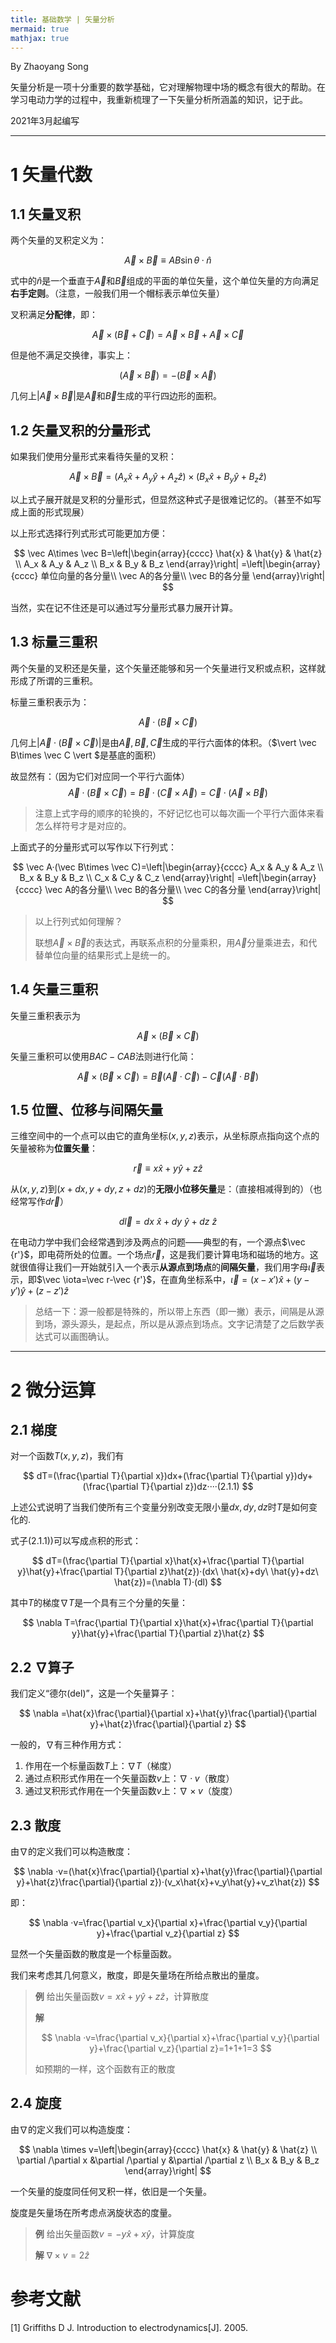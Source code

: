```yaml
---
title: 基础数学 | 矢量分析
mermaid: true
mathjax: true
---
```


By Zhaoyang Song

矢量分析是一项十分重要的数学基础，它对理解物理中场的概念有很大的帮助。在学习电动力学的过程中，我重新梳理了一下矢量分析所涵盖的知识，记于此。

2021年3月起编写

---------------

# 1 矢量代数

## 1.1 矢量叉积

两个矢量的叉积定义为：

$$
\vec A\times \vec B \equiv AB\sin\theta ·\hat{n}
$$

式中的$\hat{n}$是一个垂直于$\vec A$和$\vec B$组成的平面的单位矢量，这个单位矢量的方向满足**右手定则**。（注意，一般我们用一个帽标表示单位矢量）

叉积满足**分配律**，即：

$$
\vec A\times (\vec B+\vec C)=\vec A\times \vec B+\vec A\times \vec C
$$

但是他不满足交换律，事实上：

$$
(\vec A\times \vec B)=-(\vec B\times \vec A)
$$

几何上$\vert \vec A\times \vec B\vert$是$\vec A$和$\vec B$生成的平行四边形的面积。

## 1.2 矢量叉积的分量形式

如果我们使用分量形式来看待矢量的叉积：

$$
\vec A \times \vec B = (A_x \hat x + A_y \hat y + A_z \hat z) \times (B_x \hat x + B_y \hat y + B_z \hat z)
$$

以上式子展开就是叉积的分量形式，但显然这种式子是很难记忆的。（甚至不如写成上面的形式现展）

以上形式选择行列式形式可能更加方便：

$$
\vec A\times \vec B=\left|\begin{array}{cccc} 
 \hat{x} & \hat{y} & \hat{z} \\ 
A_x & A_y & A_z \\ 
B_x & B_y & B_z 
\end{array}\right|
=\left|\begin{array}{cccc} 
单位向量的各分量\\ 
\vec A的各分量\\ 
\vec B的各分量 
\end{array}\right|
$$

当然，实在记不住还是可以通过写分量形式暴力展开计算。

## 1.3 标量三重积

两个矢量的叉积还是矢量，这个矢量还能够和另一个矢量进行叉积或点积，这样就形成了所谓的三重积。

标量三重积表示为：

$$
\vec A·(\vec B\times \vec C)
$$

几何上$\vert \vec A·(\vec B\times \vec C)\vert$是由$\vec A,\vec B,\vec C$生成的平行六面体的体积。（$\vert \vec B\times \vec C \vert $是基底的面积）

故显然有：（因为它们对应同一个平行六面体）
$$
\vec A·(\vec B\times \vec C)=\vec B·(\vec C\times \vec A)=\vec C·(\vec A\times \vec B)
$$

> 注意上式字母的顺序的轮换的，不好记忆也可以每次画一个平行六面体来看怎么样符号才是对应的。



上面式子的分量形式可以写作以下行列式：

$$
\vec A·(\vec B\times \vec C)=\left|\begin{array}{cccc} 
A_x & A_y & A_z \\ 
B_x & B_y & B_z \\ 
C_x & C_y & C_z 
\end{array}\right|
=\left|\begin{array}{cccc} 
\vec A的各分量\\ 
\vec B的各分量\\ 
\vec C的各分量 
\end{array}\right|
$$

> 以上行列式如何理解？
>
> 联想$\vec A\times \vec B$的表达式，再联系点积的分量乘积，用$\vec A$分量乘进去，和代替单位向量的结果形式上是统一的。

## 1.4 矢量三重积

矢量三重积表示为

$$
\vec A\times (\vec B\times \vec C)
$$

矢量三重积可以使用$BAC-CAB$法则进行化简：

$$
\vec A\times (\vec B\times \vec C)=\vec B(\vec A·\vec C)-\vec C(\vec A·\vec B)
$$

## 1.5 位置、位移与间隔矢量

三维空间中的一个点可以由它的直角坐标$(x,y,z)$表示，从坐标原点指向这个点的矢量被称为**位置矢量**：

$$
\vec r\equiv x \hat x +y \hat y+z \hat z
$$

从$(x,y,z)$到$(x+dx,y+dy,z+dz)$的**无限小位移矢量**是：（直接相减得到的）（也经常写作$d\vec r$）

$$
d\vec l=dx\ \hat{x}+dy\ \hat{y}+dz\ \hat{z}
$$

在电动力学中我们会经常遇到涉及两点的问题——典型的有，一个源点$\vec {r'}$，即电荷所处的位置。一个场点$\vec r$，这是我们要计算电场和磁场的地方。这就很值得让我们一开始就引入一个表示**从源点到场点**的**间隔矢量**，我们用字母$\vec \iota$表示，即$\vec \iota=\vec r-\vec {r'}$，在直角坐标系中，$\vec \iota=(x-x')\hat{x}+(y-y')\hat{y}+(z-z')\hat{z}$

> 总结一下：源一般都是特殊的，所以带上东西（即一撇）表示，间隔是从源到场，源头源头，是起点，所以是从源点到场点。文字记清楚了之后数学表达式可以画图确认。

-------

# 2 微分运算

## 2.1 梯度

对一个函数$T(x,y,z)$，我们有

$$
dT=(\frac{\partial T}{\partial x})dx+(\frac{\partial T}{\partial y})dy+(\frac{\partial T}{\partial z})dz····(2.1.1)
$$

上述公式说明了当我们使所有三个变量分别改变无限小量$dx,dy,dz$时$T$是如何变化的.

式子$(2.1.1))$可以写成点积的形式：

$$
dT=(\frac{\partial T}{\partial x}\hat{x}+\frac{\partial T}{\partial y}\hat{y}+\frac{\partial T}{\partial z}\hat{z})·(dx\ \hat{x}+dy\ \hat{y}+dz\ \hat{z})=(\nabla T)·(dl)
$$

其中$T$的梯度$\nabla T$是一个具有三个分量的矢量：

$$
\nabla T=\frac{\partial T}{\partial x}\hat{x}+\frac{\partial T}{\partial y}\hat{y}+\frac{\partial T}{\partial z}\hat{z}
$$

## 2.2 $\nabla$算子

我们定义“德尔(del)”，这是一个矢量算子：

$$
\nabla =\hat{x}\frac{\partial}{\partial x}+\hat{y}\frac{\partial}{\partial y}+\hat{z}\frac{\partial}{\partial z}
$$

一般的，$\nabla$有三种作用方式：

1. 作用在一个标量函数$T$上：$\nabla T$（梯度）
2. 通过点积形式作用在一个矢量函数$v$上：$\nabla ·v$（散度）
3. 通过叉积形式作用在一个矢量函数$v$上：$\nabla \times v$（旋度）

## 2.3 散度

由$\nabla$的定义我们可以构造散度：

$$
\nabla ·v=(\hat{x}\frac{\partial}{\partial x}+\hat{y}\frac{\partial}{\partial y}+\hat{z}\frac{\partial}{\partial z})·(v_x\hat{x}+v_y\hat{y}+v_z\hat{z})
$$

即：

$$
\nabla ·v=\frac{\partial v_x}{\partial x}+\frac{\partial v_y}{\partial y}+\frac{\partial v_z}{\partial z}
$$

显然一个矢量函数的散度是一个标量函数。

我们来考虑其几何意义，散度，即是矢量场在所给点散出的量度。

> **例**  给出矢量函数$v=x\hat{x}+y\hat{y}+z\hat{z}$，计算散度
>
> **解** 
>  
> $$
> \nabla ·v=\frac{\partial v_x}{\partial x}+\frac{\partial v_y}{\partial y}+\frac{\partial v_z}{\partial z}=1+1+1=3
> $$
> 
> 如预期的一样，这个函数有正的散度

## 2.4 旋度

由$\nabla$的定义我们可以构造旋度：

$$
\nabla \times v=\left|\begin{array}{cccc} 
 \hat{x} & \hat{y} & \hat{z} \\ 
\partial /\partial x &\partial /\partial y &\partial /\partial z \\ 
B_x & B_y & B_z 
\end{array}\right|
$$

一个矢量的旋度同任何叉积一样，依旧是一个矢量。

旋度是矢量场在所考虑点涡旋状态的度量。

> **例**  给出矢量函数$v=-y\hat{x}+x\hat{y}$，计算旋度
> 
> **解**  $\nabla \times v=2\hat{z}$

# 参考文献

[1] Griffiths D J. Introduction to electrodynamics[J]. 2005.